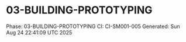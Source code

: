 # 03-BUILDING-PROTOTYPING
Phase: 03-BUILDING-PROTOTYPING
CI: CI-SM001-005
Generated: Sun Aug 24 22:41:09 UTC 2025
